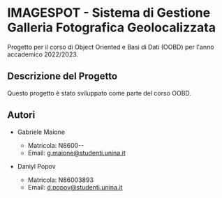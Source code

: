 # IMAGESPOT - Sistema di Gestione Galleria Fotografica Geolocalizzata

Progetto per il corso di Object Oriented e Basi di Dati (OOBD) per l'anno accademico 2022/2023.

## Descrizione del Progetto

Questo progetto è stato sviluppato come parte del corso OOBD.

## Autori

- Gabriele Maione
  - Matricola: N8600--
  - Email: [g.maione@studenti.unina.it](mailto:g.maione@studenti.unina.it)

- Daniyl Popov
  - Matricola: N86003893
  - Email: [d.popov@studenti.unina.it](mailto:d.popov@studenti.unina.it)
